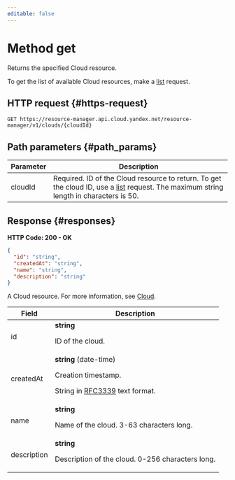 ```yaml
---
editable: false
---
```


# Method get
Returns the specified Cloud resource.
 
To get the list of available Cloud resources, make a [list](/docs/resource-manager/api-ref/Cloud/list) request.
 
## HTTP request {#https-request}
```
GET https://resource-manager.api.cloud.yandex.net/resource-manager/v1/clouds/{cloudId}
```
 
## Path parameters {#path_params}
 
Parameter | Description
--- | ---
cloudId | Required. ID of the Cloud resource to return. To get the cloud ID, use a [list](/docs/resource-manager/api-ref/Cloud/list) request.  The maximum string length in characters is 50.
 
## Response {#responses}
**HTTP Code: 200 - OK**

```json 
{
  "id": "string",
  "createdAt": "string",
  "name": "string",
  "description": "string"
}
```
A Cloud resource. For more information, see [Cloud](/docs/resource-manager/concepts/resources-hierarchy#cloud).
 
Field | Description
--- | ---
id | **string**<br><p>ID of the cloud.</p> 
createdAt | **string** (date-time)<br><p>Creation timestamp.</p> <p>String in <a href="https://www.ietf.org/rfc/rfc3339.txt">RFC3339</a> text format.</p> 
name | **string**<br><p>Name of the cloud. 3-63 characters long.</p> 
description | **string**<br><p>Description of the cloud. 0-256 characters long.</p> 